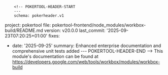         <!-- POKERTOOL-HEADER-START
        ---
        schema: pokerheader.v1
project: pokertool
file: pokertool-frontend/node_modules/workbox-build/README.md
version: v20.0.0
last_commit: '2025-09-23T07:20:25+01:00'
fixes:
- date: '2025-09-25'
  summary: Enhanced enterprise documentation and comprehensive unit tests added
        ---
        POKERTOOL-HEADER-END -->
This module's documentation can be found at https://developers.google.com/web/tools/workbox/modules/workbox-build

